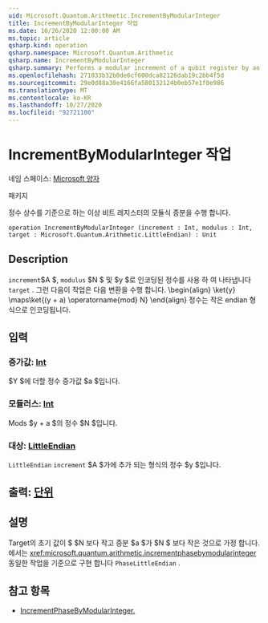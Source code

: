 ```yaml
---
uid: Microsoft.Quantum.Arithmetic.IncrementByModularInteger
title: IncrementByModularInteger 작업
ms.date: 10/26/2020 12:00:00 AM
ms.topic: article
qsharp.kind: operation
qsharp.namespace: Microsoft.Quantum.Arithmetic
qsharp.name: IncrementByModularInteger
qsharp.summary: Performs a modular increment of a qubit register by an integer constant.
ms.openlocfilehash: 271033b32b0de6cf600dca82126dab19c2bb4f5d
ms.sourcegitcommit: 29e0d88a30e4166fa580132124b0eb57e1f0e986
ms.translationtype: MT
ms.contentlocale: ko-KR
ms.lasthandoff: 10/27/2020
ms.locfileid: "92721100"
---
```

# <a name="incrementbymodularinteger-operation"></a>IncrementByModularInteger 작업

네임 스페이스: [Microsoft 양자](xref:Microsoft.Quantum.Arithmetic)

패키지 [](https://nuget.org/packages/)


정수 상수를 기준으로 하는 이상 비트 레지스터의 모듈식 증분을 수행 합니다.

```qsharp
operation IncrementByModularInteger (increment : Int, modulus : Int, target : Microsoft.Quantum.Arithmetic.LittleEndian) : Unit
```


## <a name="description"></a>Description

`increment`$A $, `modulus` $N $ 및 $y $로 인코딩된 정수를 사용 하 여 나타냅니다 `target` .
그런 다음이 작업은 다음 변환을 수행 합니다. \begin{align} \ket{y} \maps\ket{(y + a) \operatorname{mod} N} \end{align} 정수는 작은 endian 형식으로 인코딩됩니다.

## <a name="input"></a>입력

### <a name="increment--int"></a>증가값: [Int](xref:microsoft.quantum.lang-ref.int)

$Y $에 더할 정수 증가값 $a $입니다.


### <a name="modulus--int"></a>모듈러스: [Int](xref:microsoft.quantum.lang-ref.int)

Mods $y + a $의 정수 $N $입니다.


### <a name="target--littleendian"></a>대상: [LittleEndian](xref:Microsoft.Quantum.Arithmetic.LittleEndian)

`LittleEndian` `increment` $A $가에 추가 되는 형식의 정수 $y $입니다.



## <a name="output--unit"></a>출력: [단위](xref:microsoft.quantum.lang-ref.unit)



## <a name="remarks"></a>설명

Target의 초기 값이 $ $N 보다 작고 증분 $a $가 $N $ 보다 작은 것으로 가정 합니다.
에서는 <xref:microsoft.quantum.arithmetic.incrementphasebymodularinteger> 동일한 작업을 기준으로 구현 합니다 `PhaseLittleEndian` .

## <a name="see-also"></a>참고 항목

- [IncrementPhaseByModularInteger.](xref:Microsoft.Quantum.Arithmetic.IncrementPhaseByModularInteger)